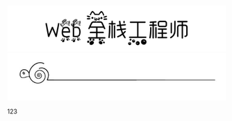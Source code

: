 <div align=center>
    <img src="pics/title.PNG" width=600 alt="Web 全栈工程师">
    <br>
    <img src="pics/cutline.jpg" width=1000 alt="分割线">
</div>

123
